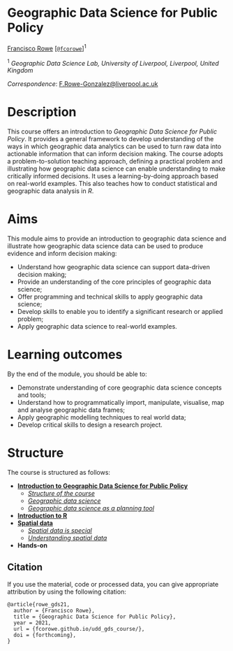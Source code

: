 # Geographic Data Science for Public Policy

[Francisco Rowe](http://www.franciscorowe.com) [[`@fcorowe`](http://twitter.com/fcorowe)]<sup>1</sup>

<sup>1</sup> *Geographic Data Science Lab, University of Liverpool, Liverpool, United Kingdom*

*Correspondence*:
F.Rowe-Gonzalez@liverpool.ac.uk

# Description

This course offers an introduction to *Geographic Data Science for Public Policy*. It provides a general framework to develop understanding of the ways in which geographic data analytics can be used to turn raw data into actionable information that can inform decision making. The course adopts a problem-to-solution teaching approach, defining a practical problem and illustrating how geographic data science can enable understanding to make critically informed decisions. It uses a learning-by-doing approach based on real-world examples. This also teaches how to conduct statistical and geographic data analysis in *R*. 

# Aims

This module aims to provide an introduction to geographic data science and illustrate how geographic data science  data can be used to produce evidence and inform decision making:
* Understand how geographic data science can support data-driven decision making;
* Provide an understanding of the core principles of geographic data science;
* Offer programming and technical skills to apply geographic data science;
* Develop skills to enable you to identify a significant research or applied problem;
* Apply geographic data science to real-world examples.

# Learning outcomes

By the end of the module, you should be able to:

* Demonstrate understanding of core geographic data science concepts and tools;
* Understand how to programmatically import, manipulate, visualise, map and analyse geographic data frames;
* Apply geographic modelling techniques to real world data;
* Develop critical skills to design a research project.

# Structure

The course is structured as follows:

* [**Introduction to Geographic Data Science for Public Policy**](index.html)  
  - [*Structure of the course*](index.html)
  - [*Geographic data science*](01b-gds.html)
  - [*Geographic data science as a planning tool*](01c-gds_as_tool.html)  
* [**Introduction to R**](02-introR.html)
* [**Spatial data**](03a-spatial-data.html)  
  - [*Spatial data is special*](03a-spatial-data.html)
  - [*Understanding spatial data*](03b-spatial-data.html)
* **Hands-on** 

## Citation

If you use the material, code or processed data, you can give appropriate attribution by using the following citation:

```
@article{rowe_gds21,
  author = {Francisco Rowe},
  title = {Geographic Data Science for Public Policy},
  year = 2021,
  url = {fcorowe.github.io/udd_gds_course/},
  doi = {forthcoming},
}
```
